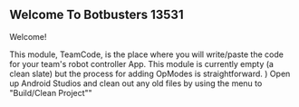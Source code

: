 ## Welcome To Botbusters 13531

Welcome!

This module, TeamCode, is the place where you will write/paste the code for your team's
robot controller App. This module is currently empty (a clean slate) but the
process for adding OpModes is straightforward.
)  Open up Android Studios and clean out any old files by using the menu to "Build/Clean Project""
